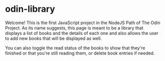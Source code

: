 # odin-library
Welcome! This is the first JavaScript project in the NodeJS Path of The Odin Project. As its name suggests, this page is meant to be a library that displays a list of books and the details of each one and also allows the user to add new books that will be displayed as well.

You can also toggle the read status of the books to show that they're finished or that you're still reading them, or delete book entries if needed.